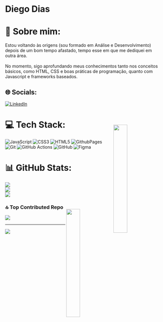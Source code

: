 
<div display="inline-block">

 
 <h1 align="left">Diego Dias</h1>


# 💫 Sobre mim:

Estou voltando às origens (sou formado em Análise e Desenvolvimento) depois de um bom tempo afastado, tempo esse em que me dediquei em outra área.<br><br>No momento, sigo aprofundando meus conhecimentos tanto nos conceitos básicos, como HTML, CSS e boas práticas de programação, quanto com Javascript e frameworks baseados.


## 🌐 Socials:
[![LinkedIn](https://img.shields.io/badge/LinkedIn-%230077B5.svg?logo=linkedin&logoColor=white)](https://linkedin.com/in/https://www.linkedin.com/in/diego-dias-de-moraes/) 

# 💻 Tech Stack: <img align="right" width="30%" style="margin-top:20px" src="https://i.ibb.co/y80F3Xb/octocat-1728006112936.png" >

![JavaScript](https://img.shields.io/badge/javascript-%23323330.svg?style=for-the-badge&logo=javascript&logoColor=%23F7DF1E) ![CSS3](https://img.shields.io/badge/css3-%231572B6.svg?style=for-the-badge&logo=css3&logoColor=white) ![HTML5](https://img.shields.io/badge/html5-%23E34F26.svg?style=for-the-badge&logo=html5&logoColor=white) ![GithubPages](https://img.shields.io/badge/github%20pages-121013?style=for-the-badge&logo=github&logoColor=white) ![Git](https://img.shields.io/badge/git-%23F05033.svg?style=for-the-badge&logo=git&logoColor=white) ![GitHub Actions](https://img.shields.io/badge/github%20actions-%232671E5.svg?style=for-the-badge&logo=githubactions&logoColor=white) ![GitHub](https://img.shields.io/badge/github-%23121011.svg?style=for-the-badge&logo=github&logoColor=white) ![Figma](https://img.shields.io/badge/figma-%23F24E1E.svg?style=for-the-badge&logo=figma&logoColor=white)
# 📊 GitHub Stats:
![](https://github-readme-stats.vercel.app/api?username=DiegodeMoraes&theme=dracula&hide_border=true&include_all_commits=false&count_private=false)<br/>
![](https://github-readme-streak-stats.herokuapp.com/?user=DiegodeMoraes&theme=dracula&hide_border=true)<br/>
![](https://github-readme-stats.vercel.app/api/top-langs/?username=DiegodeMoraes&theme=dracula&hide_border=true&include_all_commits=false&count_private=false&layout=compact)

### 🔝 Top Contributed Repo
![](https://github-contributor-stats.vercel.app/api?username=DiegodeMoraes&limit=5&theme=dracula&combine_all_yearly_contributions=true) <img align="right" width="30%" style="margin-top:-20px" src="https://i.ibb.co/GchvCv4/octocat-1728004950870.png">


---
[![](https://visitcount.itsvg.in/api?id=DiegodeMoraes&icon=8&color=8)](https://visitcount.itsvg.in)

<!-- Proudly created with GPRM ( https://gprm.itsvg.in ) -->
